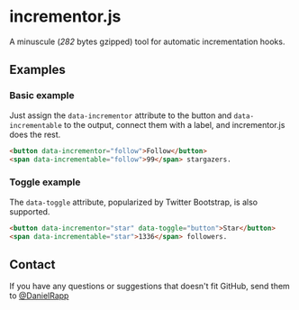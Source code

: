 incrementor.js
==============

A minuscule (*282* bytes gzipped) tool for automatic incrementation hooks.

Examples
---

### Basic example

Just assign the `data-incrementor` attribute to the button and `data-incrementable` to the output, connect them with a label, and incrementor.js does the rest.

```html
<button data-incrementor="follow">Follow</button>
<span data-incrementable="follow">99</span> stargazers.
```

### Toggle example

The `data-toggle` attribute, popularized by Twitter Bootstrap, is also supported.

```html
<button data-incrementor="star" data-toggle="button">Star</button>
<span data-incrementable="star">1336</span> followers.
```

Contact
---

If you have any questions or suggestions that doesn't fit GitHub, send them to [@DanielRapp](https://twitter.com/danielrapp)
